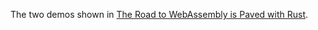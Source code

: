 The two demos shown in [The Road to WebAssembly is Paved with Rust](https://speakerdeck.com/_rvidal/the-road-to-webassembly-is-paved-with-rust).